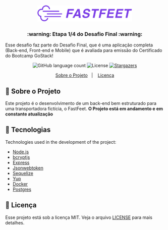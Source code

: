 <h1 align="center">
  <img alt="Fastfeet" title="Fastfeet" src=".github/logo.png" width="300px" />
</h1>

<h3 align="center">
  :warning: Etapa 1/4 do Desafio Final :warning:
</h3>

<p>Esse desafio faz parte do Desafio Final, que é uma aplicação completa (Back-end, Front-end e Mobile) que é avaliada para emissão do Certificado do Bootcamp GoStack!</p>

<p align="center">
  <img alt="GitHub language count" src="https://img.shields.io/github/languages/count/rlocatelli9/backend-FastFeet?color=%2304D361">

  <img alt="License" src="https://img.shields.io/badge/license-MIT-%2304D361">

  <a href="https://github.com/rlocatelli9/backend-FastFeet/stargazers">
    <img alt="Stargazers" src="https://img.shields.io/github/stars/rlocatelli9/backend-FastFeet?style=social">
  </a>
</p>

<p align="center">
  <a href="#rocket-sobre-o-projeto">Sobre o Projeto</a>&nbsp;&nbsp;&nbsp;|&nbsp;&nbsp;&nbsp;
  <a href="#memo-licença">Licença</a>
</p>

## :rocket: Sobre o Projeto

Este projeto é o desenvolvimento de um back-end bem estruturado para uma transportadora fictícia, o FastFeet. **O Projeto está em andamento e em constante atualização**

## :rocket: Tecnologias

Technologies used in the development of the project:

- [Node.js](https://nodejs.org/en/)
- [bcryptjs](https://www.npmjs.com/package/bcryptjs)
- [Express](https://expressjs.com/)
- [Jsonwebtoken](https://jwt.io/)
- [Sequelize](https://sequelize.org/)
- [Yup](https://github.com/jquense/yup)
- [Docker](https://www.docker.com/)
- [Postgres](https://www.postgresql.org/)

## :memo: Licença

Esse projeto está sob a licença MIT. Veja o arquivo [LICENSE](LICENSE.md) para mais detalhes.
